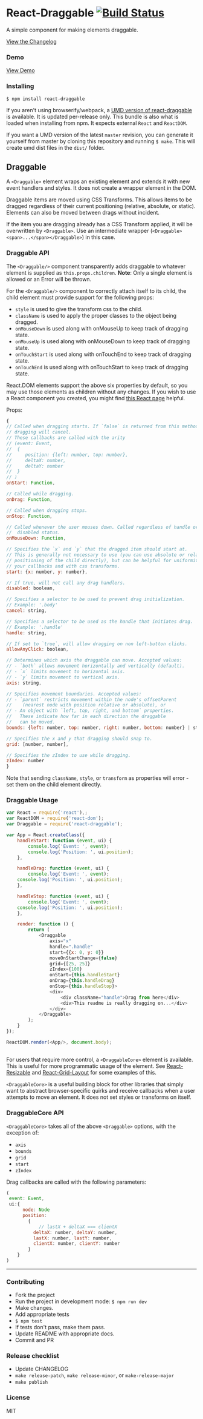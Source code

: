 # React-Draggable [![Build Status](https://travis-ci.org/mzabriskie/react-draggable.svg?branch=master)](https://travis-ci.org/mzabriskie/react-draggable)

A simple component for making elements draggable.

[View the Changelog](CHANGELOG.md)

### Demo

[View Demo](http://mzabriskie.github.io/react-draggable/example/)


### Installing

```bash
$ npm install react-draggable
```

If you aren't using browserify/webpack, a
[UMD version of react-draggable](dist/react-draggable.js) is available. It is updated per-release only.
This bundle is also what is loaded when installing from npm. It expects external `React` and `ReactDOM`.

If you want a UMD version of the latest `master` revision, you can generate it yourself from master by cloning this
repository and running `$ make`. This will create umd dist files in the `dist/` folder.

## Draggable

A `<Draggable>` element wraps an existing element and extends it with new event handlers and styles.
It does not create a wrapper element in the DOM.

Draggable items are moved using CSS Transforms. This allows items to be dragged regardless of their current
positioning (relative, absolute, or static). Elements can also be moved between drags without incident.

If the item you are dragging already has a CSS Transform applied, it will be overwritten by `<Draggable>`. Use
an intermediate wrapper (`<Draggable><span>...</span></Draggable>`) in this case.


### Draggable API

The `<Draggable/>` component transparently adds draggable to whatever element is supplied as `this.props.children`.
**Note**: Only a single element is allowed or an Error will be thrown.

For the `<Draggable/>` component to correctly attach itself to its child, the child element must provide support for the following props:
- `style` is used to give the transform css to the child.
- `className` is used to apply the proper classes to the object being dragged.
- `onMouseDown` is used along with onMouseUp to keep track of dragging state.
- `onMouseUp` is used along with onMouseDown to keep track of dragging state.
- `onTouchStart` is used along with onTouchEnd to keep track of dragging state.
- `onTouchEnd` is used along with onTouchStart to keep track of dragging state.

React.DOM elements support the above six properties by default, so you may use those elements as children without any changes. If you wish to use a React component you created, you might find [this React page](https://facebook.github.io/react/docs/transferring-props.html) helpful.

Props:

```js
{
// Called when dragging starts. If `false` is returned from this method,
// dragging will cancel.
// These callbacks are called with the arity
// (event: Event,
//  {
//     position: {left: number, top: number},
//     deltaX: number,
//     deltaY: number
//  }
// )
onStart: Function,

// Called while dragging.
onDrag: Function,

// Called when dragging stops.
onStop: Function,

// Called whenever the user mouses down. Called regardless of handle or
//  disabled status.
onMouseDown: Function,

// Specifies the `x` and `y` that the dragged item should start at.
// This is generally not necessary to use (you can use absolute or relative
// positioning of the child directly), but can be helpful for uniformity in
// your callbacks and with css transforms.
start: {x: number, y: number},

// If true, will not call any drag handlers.
disabled: boolean,

// Specifies a selector to be used to prevent drag initialization.
// Example: '.body'
cancel: string,

// Specifies a selector to be used as the handle that initiates drag.
// Example: '.handle'
handle: string,

// If set to `true`, will allow dragging on non left-button clicks.
allowAnyClick: boolean,

// Determines which axis the draggable can move. Accepted values:
// - `both` allows movement horizontally and vertically (default).
// - `x` limits movement to horizontal axis.
// - `y` limits movement to vertical axis.
axis: string,

// Specifies movement boundaries. Accepted values:
// - `parent` restricts movement within the node's offsetParent
//    (nearest node with position relative or absolute), or
// - An object with `left, top, right, and bottom` properties.
//   These indicate how far in each direction the draggable
//   can be moved.
bounds: {left: number, top: number, right: number, bottom: number} | string,

// Specifies the x and y that dragging should snap to.
grid: [number, number],

// Specifies the zIndex to use while dragging.
zIndex: number
}
```


Note that sending `className`, `style`, or `transform` as properties will error - set them on the child element
directly.


### Draggable Usage

```js
var React = require('react'),;
var ReactDOM = require('react-dom');
var Draggable = require('react-draggable');

var App = React.createClass({
	handleStart: function (event, ui) {
		console.log('Event: ', event);
		console.log('Position: ', ui.position);
	},

	handleDrag: function (event, ui) {
		console.log('Event: ', event);
    console.log('Position: ', ui.position);
	},

	handleStop: function (event, ui) {
		console.log('Event: ', event);
    console.log('Position: ', ui.position);
	},

	render: function () {
		return (
			<Draggable
				axis="x"
				handle=".handle"
				start={{x: 0, y: 0}}
				moveOnStartChange={false}
				grid={[25, 25]}
				zIndex={100}
				onStart={this.handleStart}
				onDrag={this.handleDrag}
				onStop={this.handleStop}>
				<div>
					<div className="handle">Drag from here</div>
					<div>This readme is really dragging on...</div>
				</div>
			</Draggable>
		);
	}
});

ReactDOM.render(<App/>, document.body);
```

## <DraggableCore>

For users that require more control, a `<DraggableCore>` element is available. This is useful for more programmatic
usage of the element. See [React-Resizable](https://github.com/STRML/react-resizable) and
[React-Grid-Layout](https://github.com/STRML/react-grid-layout) for some examples of this.

`<DraggableCore>` is a useful building block for other libraries that simply want to abstract browser-specific
quirks and receive callbacks when a user attempts to move an element. It does not set styles or transforms
on itself.

### DraggableCore API

`<DraggableCore>` takes all of the above `<Draggable>` options, with the exception of:

* `axis`
* `bounds`
* `grid`
* `start`
* `zIndex`

Drag callbacks are called with the following parameters:

```js
(
 event: Event,
 ui:{
      node: Node
      position:
        {
        	// lastX + deltaX === clientX
          deltaX: number, deltaY: number,
          lastX: number, lastY: number,
          clientX: number, clientY: number
        }
    }
)
```

----

### Contributing

- Fork the project
- Run the project in development mode: `$ npm run dev`
- Make changes.
- Add appropriate tests
- `$ npm test`
- If tests don't pass, make them pass.
- Update README with appropriate docs.
- Commit and PR

### Release checklist

- Update CHANGELOG
- `make release-patch`, `make release-minor`, or `make-release-major`
- `make publish`

### License

MIT
